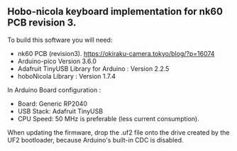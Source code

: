 ## Hobo-nicola keyboard implementation for nk60 PCB revision 3.

To build this software you will need:
 * nk60 PCB (revision3). https://okiraku-camera.tokyo/blog/?p=16074
 * Arduino-pico Version 3.6.0 
 * Adafruit TinyUSB Library for Arduino : Version 2.2.5
 * hoboNicola Library : Version 1.7.4
 
 In Arduino Board configuration : 
  * Board: Generic RP2040
  * USB Stack: Adafruit TinyUSB
  * CPU Speed: 50 MHz is preferable (less current consumption).

When updating the firmware, drop the .uf2 file onto the drive created by the UF2 bootloader, because Arduino's built-in CDC is disabled.
 

